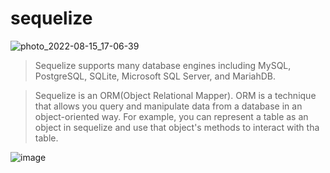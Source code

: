 # sequelize

![photo_2022-08-15_17-06-39](https://user-images.githubusercontent.com/81822434/184636125-18f57215-4f9e-4475-836b-587fbe961e85.jpg)

> Sequelize supports many database engines including MySQL, PostgreSQL, SQLite, Microsoft SQL Server, and MariahDB.

> Sequelize is an ORM(Object Relational Mapper).
> ORM is a technique that allows you query and manipulate data from a database in an object-oriented way. For example, you can represent a table as an object in sequelize and use that object's methods to interact with tha table.

![image](https://user-images.githubusercontent.com/81822434/184667487-130714b4-6011-43e9-a553-ca588e302ef7.png)
